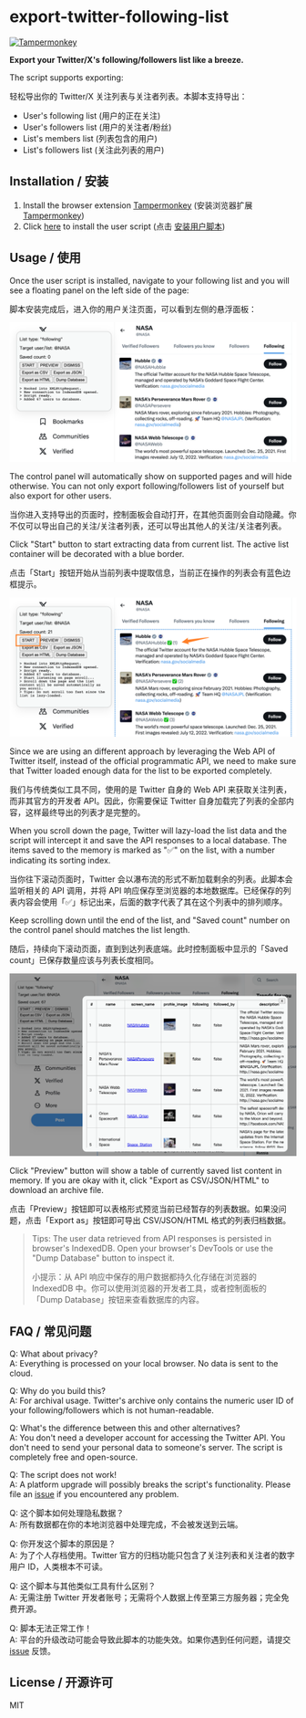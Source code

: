 # export-twitter-following-list

[![Tampermonkey](https://img.shields.io/badge/Tampermonkey-up%20to%20date-green.svg)](https://www.tampermonkey.net/)

**Export your Twitter/X's following/followers list like a breeze.**

The script supports exporting:

轻松导出你的 Twitter/X 关注列表与关注者列表。本脚本支持导出：

- User's following list (用户的正在关注)
- User's followers list (用户的关注者/粉丝)
- List's members list (列表包含的用户)
- List's followers list (关注此列表的用户)

## Installation / 安装

1. Install the browser extension [Tampermonkey](https://www.tampermonkey.net/) (安装浏览器扩展 [Tampermonkey](https://www.tampermonkey.net/))
2. Click [here](https://raw.githubusercontent.com/prinsss/export-twitter-following-list/master/export-twitter-following-list.user.js) to install the user script (点击 [安装用户脚本](https://raw.githubusercontent.com/prinsss/export-twitter-following-list/master/export-twitter-following-list.user.js))

## Usage / 使用

Once the user script is installed, navigate to your following list and you will see a floating panel on the left side of the page:

脚本安装完成后，进入你的用户关注页面，可以看到左侧的悬浮面板：

![01-user-interface](https://github.com/prinsss/export-twitter-following-list/raw/master/screenshots/01-user-interface.png)

The control panel will automatically show on supported pages and will hide otherwise. You can not only export following/followers list of yourself but also export for other users.

当你进入支持导出的页面时，控制面板会自动打开，在其他页面则会自动隐藏。你不仅可以导出自己的关注/关注者列表，还可以导出其他人的关注/关注者列表。

Click "Start" button to start extracting data from current list. The active list container will be decorated with a blue border.

点击「Start」按钮开始从当前列表中提取信息，当前正在操作的列表会有蓝色边框提示。

![02-start-listening](https://github.com/prinsss/export-twitter-following-list/raw/master/screenshots/02-start-listening.png)

Since we are using an different approach by leveraging the Web API of Twitter itself, instead of the official programmatic API, we need to make sure that Twitter loaded enough data for the list to be exported completely.

我们与传统类似工具不同，使用的是 Twitter 自身的 Web API 来获取关注列表，而非其官方的开发者 API。因此，你需要保证 Twitter 自身加载完了列表的全部内容，这样最终导出的列表才是完整的。

When you scroll down the page, Twitter will lazy-load the list data and the script will intercept it and save the API responses to a local database. The items saved to the memory is marked as "✅" on the list, with a number indicating its sorting index.

当你往下滚动页面时，Twitter 会以瀑布流的形式不断加载剩余的列表。此脚本会监听相关的 API 调用，并将 API 响应保存至浏览器的本地数据库。已经保存的列表内容会使用「✅」标记出来，后面的数字代表了其在这个列表中的排列顺序。

Keep scrolling down until the end of the list, and "Saved count" number on the control panel should matches the list length.

随后，持续向下滚动页面，直到到达列表底端。此时控制面板中显示的「Saved count」已保存数量应该与列表长度相同。

![03-preview-modal](https://github.com/prinsss/export-twitter-following-list/raw/master/screenshots/03-preview-modal.png)

Click "Preview" button will show a table of currently saved list content in memory. If you are okay with it, click "Export as CSV/JSON/HTML" to download an archive file.

点击「Preview」按钮即可以表格形式预览当前已经暂存的列表数据。如果没问题，点击「Export as」按钮即可导出 CSV/JSON/HTML 格式的列表归档数据。

> Tips: The user data retrieved from API responses is persisted in browser's IndexedDB. Open your browser's DevTools or use the "Dump Database" button to inspect it.
>
> 小提示：从 API 响应中保存的用户数据都持久化存储在浏览器的 IndexedDB 中。你可以使用浏览器的开发者工具，或者控制面板的「Dump Database」按钮来查看数据库的内容。

## FAQ / 常见问题

Q: What about privacy?<br>
A: Everything is processed on your local browser. No data is sent to the cloud.

Q: Why do you build this?<br>
A: For archival usage. Twitter's archive only contains the numeric user ID of your following/followers which is not human-readable.

Q: What's the difference between this and other alternatives?<br>
A: You don't need a developer account for accessing the Twitter API. You don't need to send your personal data to someone's server. The script is completely free and open-source.

Q: The script does not work!<br>
A: A platform upgrade will possibly breaks the script's functionality. Please file an [issue](https://github.com/prinsss/export-twitter-following-list/issues) if you encountered any problem.

Q: 这个脚本如何处理隐私数据？<br>
A: 所有数据都在你的本地浏览器中处理完成，不会被发送到云端。

Q: 你开发这个脚本的原因是？<br>
A: 为了个人存档使用。Twitter 官方的归档功能只包含了关注列表和关注者的数字用户 ID，人类根本不可读。

Q: 这个脚本与其他类似工具有什么区别？<br>
A: 无需注册 Twitter 开发者账号；无需将个人数据上传至第三方服务器；完全免费开源。

Q: 脚本无法正常工作！<br>
A: 平台的升级改动可能会导致此脚本的功能失效。如果你遇到任何问题，请提交 [issue](https://github.com/prinsss/export-twitter-following-list/issues) 反馈。

## License / 开源许可

MIT
